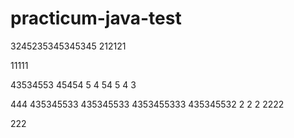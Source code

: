 # practicum-java-test
3245235345345345
212121

11111

43534553
45454
5
4
54
5
4
3

444
435345533
435345533
4353455333
435345532
2
2
2
2222

222
